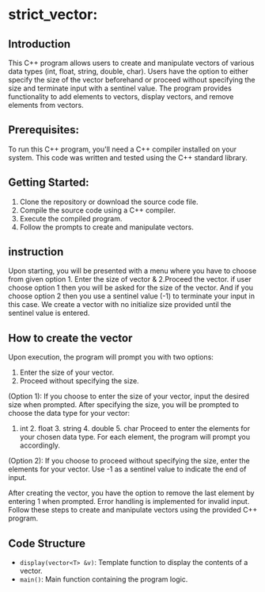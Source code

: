 # strict_vector:

## Introduction
This C++ program allows users to create and manipulate vectors of various data types (int, float, string, double, char). Users have the option to either specify the size of the vector beforehand or proceed without specifying the size and terminate input with a sentinel value. The program provides functionality to add elements to vectors, display vectors, and remove elements from vectors.
## Prerequisites:
To run this C++ program, you'll need a C++ compiler installed on your system. This code was written and tested using the C++ standard library.

## Getting Started:
1. Clone the repository or download the source code file.
2. Compile the source code using a C++ compiler.
3. Execute the compiled program.
4. Follow the prompts to create and manipulate vectors.

## instruction
Upon starting, you will be presented with a menu where you have to choose from given option 1. Enter the size of vector & 2.Proceed the vector. if user choose option  1 then you will be asked for the size of the vector. And if you choose option 2 then you use a sentinel value (-1) to terminate your input in this case.  We create a vector with no initialize size provided until the sentinel value is entered.

## How to create the vector
Upon execution, the program will prompt you with two options:
1. Enter the size of your vector.
2. Proceed without specifying the size.

(Option 1):
If you choose to enter the size of your vector, input the desired size when prompted.
After specifying the size, you will be prompted to choose the data type for your vector:
1. int    2. float    3. string    4. double    5. char
Proceed to enter the elements for your chosen data type. For each element, the program will prompt you accordingly.

(Option 2):
If you choose to proceed without specifying the size, enter the elements for your vector. Use -1 as a sentinel value to indicate the end of input.

After creating the vector, you have the option to remove the last element by entering 1 when prompted. Error handling is implemented for invalid input.
Follow these steps to create and manipulate vectors using the provided C++ program.

## Code Structure
- `display(vector<T> &v)`: Template function to display the contents of a vector.
- `main()`: Main function containing the program logic.
